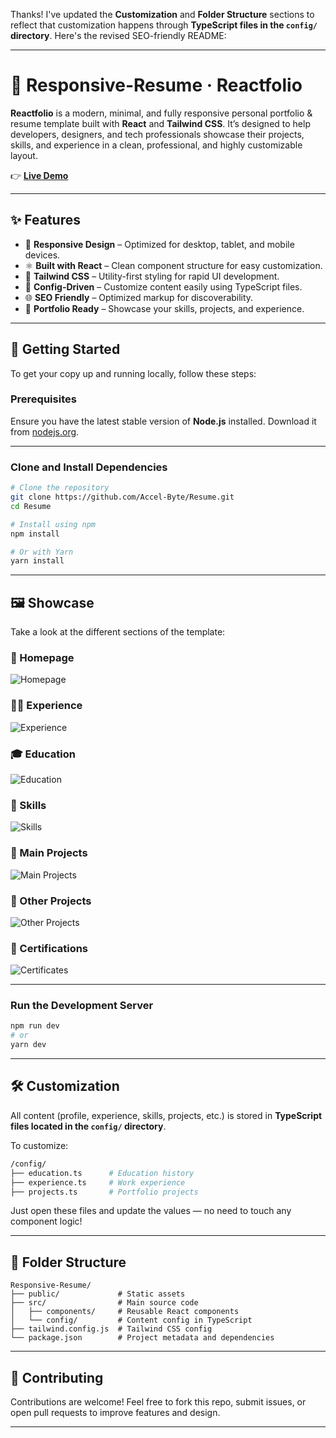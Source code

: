 Thanks! I've updated the **Customization** and **Folder Structure** sections to reflect that customization happens through **TypeScript files in the `config/` directory**. Here's the revised SEO-friendly README:

---

# 🚀 Responsive-Resume · Reactfolio

**Reactfolio** is a modern, minimal, and fully responsive personal portfolio & resume template built with **React** and **Tailwind CSS**. It’s designed to help developers, designers, and tech professionals showcase their projects, skills, and experience in a clean, professional, and highly customizable layout.

👉 **[Live Demo](https://accel-byte.github.io/Resume/)**

---

## ✨ Features

- 📱 **Responsive Design** – Optimized for desktop, tablet, and mobile devices.
- ⚛️ **Built with React** – Clean component structure for easy customization.
- 🎨 **Tailwind CSS** – Utility-first styling for rapid UI development.
- 🧩 **Config-Driven** – Customize content easily using TypeScript files.
- 🌐 **SEO Friendly** – Optimized markup for discoverability.
- 💼 **Portfolio Ready** – Showcase your skills, projects, and experience.

---

## 🚀 Getting Started

To get your copy up and running locally, follow these steps:

### Prerequisites

Ensure you have the latest stable version of **Node.js** installed. Download it from [nodejs.org](https://nodejs.org/en/download/).

---

### Clone and Install Dependencies

```bash
# Clone the repository
git clone https://github.com/Accel-Byte/Resume.git
cd Resume

# Install using npm
npm install

# Or with Yarn
yarn install
```
---


## 🖼️ Showcase

Take a look at the different sections of the template:

### 🔹 Homepage

![Homepage](https://github.com/Accel-Byte/Resume/blob/main/src/assets/Images/showcase/homepage.png?raw=true)

### 🧑‍💼 Experience

![Experience](https://github.com/Accel-Byte/Resume/blob/main/src/assets/Images/showcase/experience.png?raw=true)

### 🎓 Education

![Education](https://github.com/Accel-Byte/Resume/blob/main/src/assets/Images/showcase/education.png?raw=true)

### 🧠 Skills

![Skills](https://github.com/Accel-Byte/Resume/blob/main/src/assets/Images/showcase/skills.png?raw=true)

### 🚀 Main Projects

![Main Projects](https://github.com/Accel-Byte/Resume/blob/main/src/assets/Images/showcase/main-projects.png?raw=true)

### 🧩 Other Projects

![Other Projects](https://github.com/Accel-Byte/Resume/blob/main/src/assets/Images/showcase/other-projects.png?raw=true)

### 📜 Certifications

![Certificates](https://github.com/Accel-Byte/Resume/blob/main/src/assets/Images/showcase/certificates.png?raw=true)


---

### Run the Development Server

```bash
npm run dev
# or
yarn dev
```

---

## 🛠️ Customization

All content (profile, experience, skills, projects, etc.) is stored in **TypeScript files located in the `config/` directory**.

To customize:

```bash
/config/
├── education.ts      # Education history
├── experience.ts     # Work experience
├── projects.ts       # Portfolio projects
```

Just open these files and update the values — no need to touch any component logic!

---

## 📁 Folder Structure

```
Responsive-Resume/
├── public/             # Static assets
├── src/                # Main source code
│   ├── components/     # Reusable React components
│   └── config/         # Content config in TypeScript
├── tailwind.config.js  # Tailwind CSS config
└── package.json        # Project metadata and dependencies
```

---

## 🙌 Contributing

Contributions are welcome! Feel free to fork this repo, submit issues, or open pull requests to improve features and design.

---
